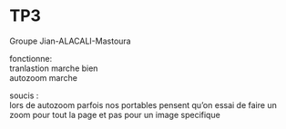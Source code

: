 <!DOCTYPE html><html><head><meta charset="utf-8"><title>Dillinger.md</title><style></style></head><body id="preview">
<h1 class="code-line" data-line-start=1 data-line-end=2 ><a id="TP3_1"></a>TP3</h1>
<p class="has-line-data" data-line-start="2" data-line-end="3">Groupe Jian-ALACALI-Mastoura</p>
<p class="has-line-data" data-line-start="4" data-line-end="7">fonctionne:<br>
tranlastion marche bien<br>
autozoom marche</p>
<p class="has-line-data" data-line-start="8" data-line-end="10">soucis :<br>
lors de autozoom parfois nos portables pensent qu’on essai de faire un zoom pour tout la page et pas pour un image specifique</p>

</body></html>